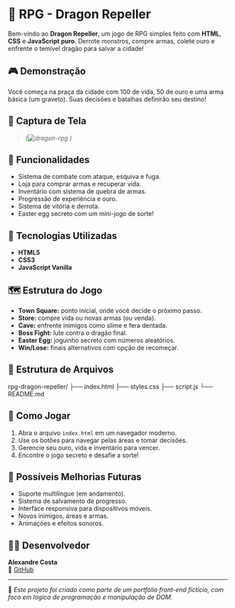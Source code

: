 # 🐉 RPG - Dragon Repeller

Bem-vindo ao **Dragon Repeller**, um jogo de RPG simples feito com **HTML**, **CSS** e **JavaScript puro**. Derrote monstros, compre armas, colete ouro e enfrente o temível dragão para salvar a cidade!

## 🎮 Demonstração

Você começa na praça da cidade com 100 de vida, 50 de ouro e uma arma básica (um graveto). Suas decisões e batalhas definirão seu destino!

## 📸 Captura de Tela

> *(![dragon-rpg](https://github.com/user-attachments/assets/6beeb5aa-9ed8-40d3-a247-03f1993b0d9e)
)*

## 🚀 Funcionalidades

- Sistema de combate com ataque, esquiva e fuga.
- Loja para comprar armas e recuperar vida.
- Inventário com sistema de quebra de armas.
- Progressão de experiência e ouro.
- Sistema de vitória e derrota.
- Easter egg secreto com um mini-jogo de sorte!

## 🧱 Tecnologias Utilizadas

- **HTML5**
- **CSS3**
- **JavaScript Vanilla**

## 🗺️ Estrutura do Jogo

- **Town Square:** ponto inicial, onde você decide o próximo passo.
- **Store:** compre vida ou novas armas (ou venda).
- **Cave:** enfrente inimigos como slime e fera dentada.
- **Boss Fight:** lute contra o dragão final.
- **Easter Egg:** joguinho secreto com números aleatórios.
- **Win/Lose:** finais alternativos com opção de recomeçar.

## 📂 Estrutura de Arquivos

rpg-dragon-repeller/
├── index.html
├── styles.css
├── script.js
└── README.md


## 🧪 Como Jogar

1. Abra o arquivo `index.html` em um navegador moderno.
2. Use os botões para navegar pelas áreas e tomar decisões.
3. Gerencie seu ouro, vida e inventário para vencer.
4. Encontre o jogo secreto e desafie a sorte!

## 📝 Possíveis Melhorias Futuras

- Suporte multilíngue (em andamento).
- Sistema de salvamento de progresso.
- Interface responsiva para dispositivos móveis.
- Novos inimigos, áreas e armas.
- Animações e efeitos sonoros.

## 🧑‍💻 Desenvolvedor

**Alexandre Costa**  
🔗 [GitHub](https://github.com/alexandrecosta085)

---

🎯 *Este projeto foi criado como parte de um portfólio front-end fictício, com foco em lógica de programação e manipulação de DOM.*


